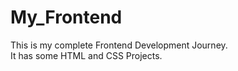 # My_Frontend
This is my complete Frontend Development Journey.
<br>
It has some HTML and CSS Projects.
